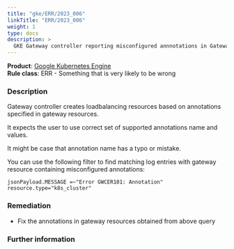 ```yaml
---
title: "gke/ERR/2023_006"
linkTitle: "ERR/2023_006"
weight: 1
type: docs
description: >
  GKE Gateway controller reporting misconfigured annnotations in Gateway resource
---
```


**Product**: [Google Kubernetes Engine](https://cloud.google.com/kubernetes-engine)\
**Rule class**: ERR - Something that is very likely to be wrong

### Description

Gateway controller creates loadbalancing resources based on annotations
specified in gateway resources.

It expects the user to use correct set of supported annotations name and values.

It might be case that annotation name has a typo or mistake.

You can use the following filter to find matching log entries with gateway resource
containing misconfigured annotations:

```
jsonPayload.MESSAGE =~"Error GWCER101: Annotation"
resource.type="k8s_cluster"
```

### Remediation

- Fix the annotations in gateway resources obtained from above query

### Further information
